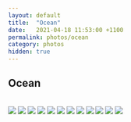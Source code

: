 ```yaml
---
layout: default
title:  "Ocean"
date:   2021-04-18 11:53:00 +1100
permalink: photos/ocean
category: photos
hidden: true
---
```


## Ocean

<br>

<div class="banner" data-height="100%" data-width="100%" data-slide-speed="900" data-autoslide="5000">
  <img src="/assets/img/photos/ocean/1.jpg" class="slider">
  <img src="/assets/img/photos/ocean/2.jpg" class="slider">
  <img src="/assets/img/photos/ocean/3.jpg" class="slider">
  <img src="/assets/img/photos/ocean/4.jpg" class="slider">
  <img src="/assets/img/photos/ocean/5.jpg" class="slider">
  <img src="/assets/img/photos/ocean/6.jpg" class="slider">
  <img src="/assets/img/photos/ocean/7.jpg" class="slider">
  <img src="/assets/img/photos/ocean/8.jpg" class="slider">
  <img src="/assets/img/photos/ocean/9.jpg" class="slider">
  <img src="/assets/img/photos/ocean/10.jpg" class="slider">
  <img src="/assets/img/photos/ocean/11.jpg" class="slider">
  <img src="/assets/img/photos/ocean/12.jpg" class="slider">

  <div class="previous-img"></div>
  <div class="next-img"></div>
</div>